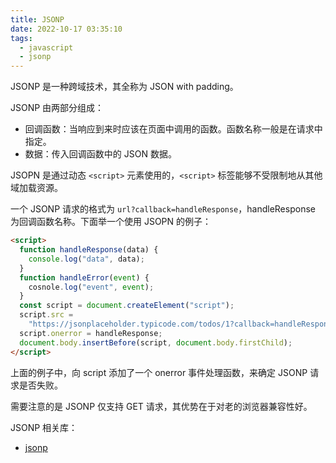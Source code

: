```yaml
---
title: JSONP
date: 2022-10-17 03:35:10
tags:
  - javascript
  - jsonp
---
```


JSONP 是一种跨域技术，其全称为 JSON with padding。

JSONP 由两部分组成：

- 回调函数：当响应到来时应该在页面中调用的函数。函数名称一般是在请求中指定。
- 数据：传入回调函数中的 JSON 数据。

JSOPN 是通过动态 `<script>` 元素使用的，`<script>` 标签能够不受限制地从其他域加载资源。

一个 JSONP 请求的格式为 `url?callback=handleResponse`，handleResponse 为回调函数名称。下面举一个使用 JSOPN 的例子：

```html
<script>
  function handleResponse(data) {
    console.log("data", data);
  }
  function handleError(event) {
    cosnole.log("event", event);
  }
  const script = document.createElement("script");
  script.src =
    "https://jsonplaceholder.typicode.com/todos/1?callback=handleResponse";
  script.onerror = handleResponse;
  document.body.insertBefore(script, document.body.firstChild);
</script>
```

上面的例子中，向 script 添加了一个 onerror 事件处理函数，来确定 JSONP 请求是否失败。

需要注意的是 JSONP 仅支持 GET 请求，其优势在于对老的浏览器兼容性好。

JSONP 相关库：

- [jsonp](https://github.com/webmodules/jsonp)
